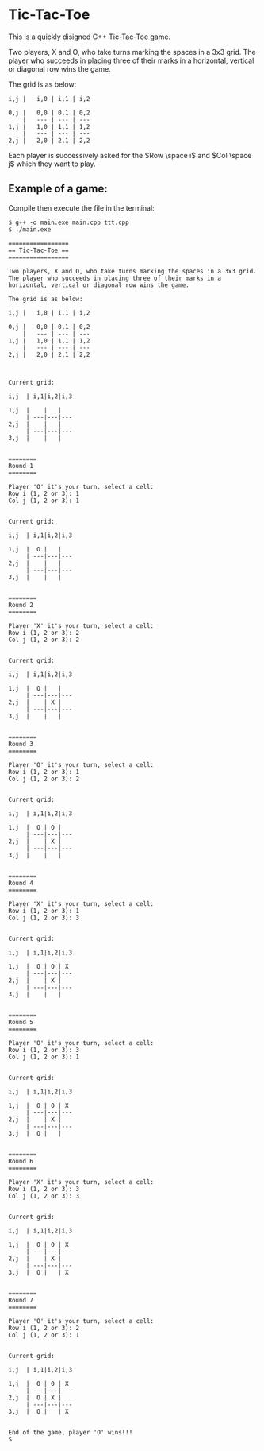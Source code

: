 # Tic-Tac-Toe

This is a quickly disigned C++ Tic-Tac-Toe game.


Two players, X and O, who take turns marking the spaces in a 3x3 grid. The player who succeeds in placing three of their marks in a horizontal, vertical or diagonal row wins the game.

The grid is as below:
```
i,j |   i,0 | i,1 | i,2 

0,j |   0,0 | 0,1 | 0,2 
    |   --- | --- | ---
1,j |   1,0 | 1,1 | 1,2 
    |   --- | --- | ---
2,j |   2,0 | 2,1 | 2,2 
```

Each player is successively asked for the $Row \space i$ and $Col \space j$ which they want to play.

## Example of a game:
Compile then execute the file in the terminal:

```
$ g++ -o main.exe main.cpp ttt.cpp
$ ./main.exe

=================
== Tic-Tac-Toe ==
=================

Two players, X and O, who take turns marking the spaces in a 3x3 grid. The player who succeeds in placing three of their marks in a horizontal, vertical or diagonal row wins the game.

The grid is as below:

i,j |   i,0 | i,1 | i,2 

0,j |   0,0 | 0,1 | 0,2 
    |   --- | --- | ---
1,j |   1,0 | 1,1 | 1,2 
    |   --- | --- | ---
2,j |   2,0 | 2,1 | 2,2 



Current grid:

i,j  | i,1|i,2|i,3

1,j  |    |   |   
     | ---|---|---
2,j  |    |   |   
     | ---|---|---
3,j  |    |   |   


========
Round 1
========

Player 'O' it's your turn, select a cell: 
Row i (1, 2 or 3): 1
Col j (1, 2 or 3): 1


Current grid:

i,j  | i,1|i,2|i,3

1,j  |  O |   |   
     | ---|---|---
2,j  |    |   |   
     | ---|---|---
3,j  |    |   |   


========
Round 2
========

Player 'X' it's your turn, select a cell: 
Row i (1, 2 or 3): 2
Col j (1, 2 or 3): 2


Current grid:

i,j  | i,1|i,2|i,3

1,j  |  O |   |   
     | ---|---|---
2,j  |    | X |   
     | ---|---|---
3,j  |    |   |   


========
Round 3
========

Player 'O' it's your turn, select a cell: 
Row i (1, 2 or 3): 1
Col j (1, 2 or 3): 2


Current grid:

i,j  | i,1|i,2|i,3

1,j  |  O | O |   
     | ---|---|---
2,j  |    | X |   
     | ---|---|---
3,j  |    |   |   


========
Round 4
========

Player 'X' it's your turn, select a cell: 
Row i (1, 2 or 3): 1
Col j (1, 2 or 3): 3


Current grid:

i,j  | i,1|i,2|i,3

1,j  |  O | O | X 
     | ---|---|---
2,j  |    | X |   
     | ---|---|---
3,j  |    |   |   


========
Round 5
========

Player 'O' it's your turn, select a cell: 
Row i (1, 2 or 3): 3
Col j (1, 2 or 3): 1


Current grid:

i,j  | i,1|i,2|i,3

1,j  |  O | O | X 
     | ---|---|---
2,j  |    | X |   
     | ---|---|---
3,j  |  O |   |   


========
Round 6
========

Player 'X' it's your turn, select a cell: 
Row i (1, 2 or 3): 3
Col j (1, 2 or 3): 3


Current grid:

i,j  | i,1|i,2|i,3

1,j  |  O | O | X 
     | ---|---|---
2,j  |    | X |   
     | ---|---|---
3,j  |  O |   | X 


========
Round 7
========

Player 'O' it's your turn, select a cell: 
Row i (1, 2 or 3): 2
Col j (1, 2 or 3): 1


Current grid:

i,j  | i,1|i,2|i,3

1,j  |  O | O | X 
     | ---|---|---
2,j  |  O | X |   
     | ---|---|---
3,j  |  O |   | X 


End of the game, player 'O' wins!!!
$ 

```
